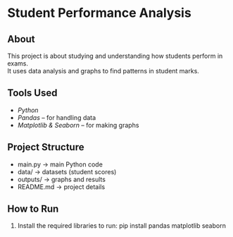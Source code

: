# Student Performance Analysis

## About
This project is about studying and understanding how students perform in exams.  
It uses data analysis and graphs to find patterns in student marks.  

## Tools Used
- *Python*
- *Pandas* – for handling data  
- *Matplotlib & Seaborn* – for making graphs  

## Project Structure
- main.py -> main Python code  
- data/ -> datasets (student scores)  
- outputs/ -> graphs and results  
- README.md -> project details  

## How to Run
1. Install the required libraries to run:
   pip install pandas matplotlib seaborn
